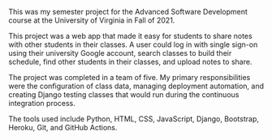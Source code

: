 This was my semester project for the Advanced Software Development course at the University of Virginia in Fall of 2021.

This project was a web app that made it easy for students to share notes with other students in their classes. A user could log in with single sign-on using their university Google account, search classes to build their schedule, find other students in their classes, and upload notes to share.

The project was completed in a team of five. My primary responsibilities were the configuration of class data, managing deployment automation, and creating Django testing classes that would run during the continuous integration process.

The tools used include Python, HTML, CSS, JavaScript, Django, Bootstrap, Heroku, Git, and GitHub Actions.

